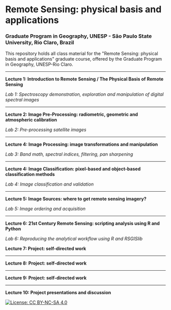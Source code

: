 # Remote Sensing: physical basis and applications
### Graduate Program in Geography, UNESP - São Paulo State University, Rio Claro, Brazil

This repository holds all class material for the "Remote Sensing: physical basis and applications" graduate course, offered by the Graduate Program in Geography, UNESP-Rio Claro. 

------

**Lecture 1: Introduction to Remote Sensing / The Physical Basis of Remote Sensing**

*Lab 1: Spectroscopy demonstration, exploration and manipulation of digital spectral images*

------

**Lecture 2: Image Pre-Processing: radiometric, geometric and atmospheric calibration**

*Lab 2: Pre-processing satellite images* 

------

**Lecture 4: Image Processing: image transformations and manipulation**

*Lab 3: Band math, spectral indices, filtering, pan sharpening*

------

**Lecture 4: Image Classification: pixel-based and object-based classification methods**

*Lab 4: Image classification and validation* 

------

**Lecture 5: Image Sources: where to get remote sensing imagery?**

*Lab 5: Image ordering and acquisition* 

------

**Lecture 6: 21st Century Remote Sensing: scripting analysis using R and Python**

*Lab 6: Reproducing the analytical workflow using R and RSGISlib*

**Lecture 7: Project: self-directed work**

------

**Lecture 8: Project: self-directed work**

------

**Lecture 9: Project: self-directed work**

------

**Lecture 10:  Project presentations and discussion**









[![License: CC BY-NC-SA 4.0](https://img.shields.io/badge/License-CC%20BY--NC--SA%204.0-lightgrey.svg)](https://creativecommons.org/licenses/by-nc-sa/4.0/)
